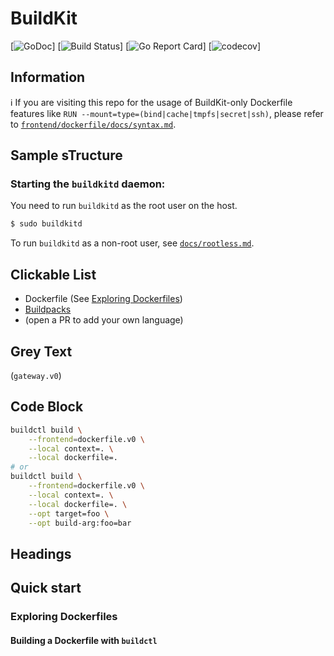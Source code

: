 # BuildKit

[![GoDoc](https://godoc.org/github.com/moby/buildkit?status.svg)]
[![Build Status](https://github.com/moby/buildkit/workflows/build/badge.svg)]
[![Go Report Card](https://goreportcard.com/badge/github.com/moby/buildkit)]
[![codecov](https://codecov.io/gh/moby/buildkit/branch/master/graph/badge.svg)]



 ## Information

:information_source: If you are visiting this repo for the usage of BuildKit-only Dockerfile features like `RUN --mount=type=(bind|cache|tmpfs|secret|ssh)`, please refer to [`frontend/dockerfile/docs/syntax.md`](frontend/dockerfile/docs/syntax.md).

<!-- DON'T EDIT THIS SECTION, INSTEAD RE-RUN doctoc TO UPDATE -->

## Sample sTructure 

### Starting the `buildkitd` daemon:

You need to run `buildkitd` as the root user on the host.

```bash
$ sudo buildkitd
```

To run `buildkitd` as a non-root user, see [`docs/rootless.md`](docs/rootless.md).



## Clickable List


-   Dockerfile (See [Exploring Dockerfiles](#exploring-dockerfiles))
-   [Buildpacks](https://github.com/tonistiigi/buildkit-pack)
-   (open a PR to add your own language)


## Grey Text

(`gateway.v0`)


## Code Block


```bash
buildctl build \
    --frontend=dockerfile.v0 \
    --local context=. \
    --local dockerfile=.
# or
buildctl build \
    --frontend=dockerfile.v0 \
    --local context=. \
    --local dockerfile=. \
    --opt target=foo \
    --opt build-arg:foo=bar
```




##  Headings

## Quick start
### Exploring Dockerfiles
#### Building a Dockerfile with `buildctl`

